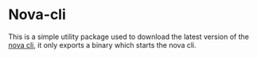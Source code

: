 # Nova-cli

This is a simple utility package used to download the latest version of the [nova cli](https://github.com/discordnova/Nova/blob/main/cmd/nova/nova.go), it only exports a binary which starts the nova cli.